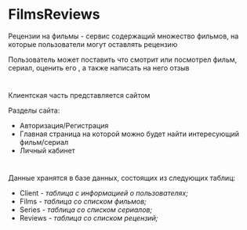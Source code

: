 # FilmsReviews

Рецензии на фильмы - сервис содержащий множество фильмов, на которые пользователи могут оставлять рецензию

Пользователь может поставить что смотрит или посмотрел фильм, сериал, оценить его , а также написать на него отзыв

#

Клиентская часть представляется сайтом

Разделы сайта:
- Авторизация/Регистрация
- Главная страница на которой можно будет найти интересующий фильм/сериал
- Личный кабинет

#

Данные хранятся в базе данных, состоящих из следующих таблиц:
- Client *- таблица с информацией о пользователях;*
- Films *- таблица со списком фильмов;*
- Series *- таблица со списком сериалов;*
- Reviews *- таблица со списком рецензий;*
